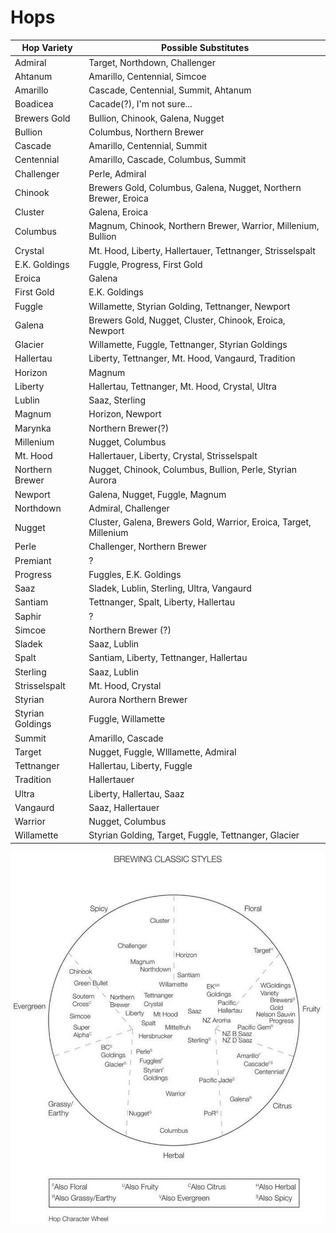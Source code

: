 <!-- TITLE: Hops Wheel -->

# Hops

| Hop Variety | Possible Substitutes |
| --------------- | --------------- |
| Admiral |	Target, Northdown, Challenger |
| Ahtanum |	Amarillo, Centennial, Simcoe |
| Amarillo |	Cascade, Centennial, Summit, Ahtanum |
| Boadicea |	Cacade(?), I'm not sure... |
| Brewers Gold |	Bullion, Chinook, Galena, Nugget |
| Bullion |	Columbus, Northern Brewer |
| Cascade |	Amarillo, Centennial, Summit |
| Centennial |	Amarillo, Cascade, Columbus, Summit |
| Challenger |	Perle, Admiral |
| Chinook |	Brewers Gold, Columbus, Galena, Nugget, Northern Brewer, Eroica |
| Cluster |	Galena, Eroica |
| Columbus |	Magnum, Chinook, Northern Brewer, Warrior, Millenium, Bullion |
| Crystal |	Mt. Hood, Liberty, Hallertauer, Tettnanger, Strisselspalt |
| E.K. Goldings |	Fuggle, Progress, First Gold |
| Eroica |	Galena |
| First Gold |	E.K. Goldings |
| Fuggle |	Willamette, Styrian Golding, Tettnanger, Newport |
| Galena |	Brewers Gold, Nugget, Cluster, Chinook, Eroica, Newport |
| Glacier |	Willamette, Fuggle, Tettnanger, Styrian Goldings |
| Hallertau |	Liberty, Tettnanger, Mt. Hood, Vangaurd, Tradition |
| Horizon |	Magnum |
| Liberty |	Hallertau, Tettnanger, Mt. Hood, Crystal, Ultra |
| Lublin |	Saaz, Sterling |
| Magnum |	Horizon, Newport |
| Marynka |	Northern Brewer(?) |
| Millenium |	Nugget, Columbus |
| Mt. Hood |	Hallertauer, Liberty, Crystal, Strisselspalt |
| Northern Brewer |	Nugget, Chinook, Columbus, Bullion, Perle, Styrian Aurora |
| Newport |	Galena, Nugget, Fuggle, Magnum |
| Northdown |	Admiral, Challenger |
| Nugget |	Cluster, Galena, Brewers Gold, Warrior, Eroica, Target, Millenium |
| Perle |	Challenger, Northern Brewer |
| Premiant |	? |
| Progress |	Fuggles, E.K. Goldings |
| Saaz |	Sladek, Lublin, Sterling, Ultra, Vangaurd |
| Santiam |	Tettnanger, Spalt, Liberty, Hallertau |
| Saphir |	? |
| Simcoe |	Northern Brewer (?) |
| Sladek |	Saaz, Lublin |
| Spalt |	Santiam, Liberty, Tettnanger, Hallertau |
| Sterling |	Saaz, Lublin |
| Strisselspalt |	Mt. Hood, Crystal |
| Styrian | Aurora	Northern Brewer |
| Styrian Goldings |	Fuggle, Willamette |
| Summit |	Amarillo, Cascade |
| Target |Nugget, Fuggle, WIllamette, Admiral |
| Tettnanger |	Hallertau, Liberty, Fuggle |
| Tradition |	Hallertauer |
| Ultra |	Liberty, Hallertau, Saaz |
| Vangaurd |	Saaz, Hallertauer |
| Warrior |	Nugget, Columbus |
| Willamette |	Styrian Golding, Target, Fuggle, Tettnanger, Glacier |

![Hopswheel](/uploads/hopswheel.jpg "Hopswheel")